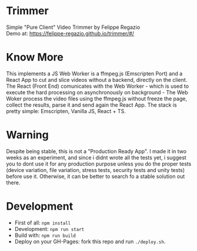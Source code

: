 # Trimmer

Simple "Pure Client" Video Trimmer by Felippe Regazio  
Demo at: https://felippe-regazio.github.io/trimmer/#/

# Know More

This implements a JS Web Worker is a ffmpeg.js (Emscripten Port) and a React App to cut and slice videos without a backend, directly on the client. The React (Front End) comunicates with the Web Worker - which is used to execute the hard processing on asynchronously on background - The Web Woker process the video files using the ffmpeg.js without freeze the page, collect the results, parse it and send again the React App. The stack is pretty simple: Emscripten, Vanilla JS, React + TS.

# Warning

Despite being stable, this is not a "Production Ready App". I made it in two weeks as an experiment, and since i didnt wrote all the tests yet, i suggest you to dont use it for any production purpose unless you do the proper tests (device variation, file variation, stress tests, security tests and unity tests) before use it. Otherwise, it can be better to search fo a stable solution out there.

# Development

- First of all: `npm install`
- Development: `npm run start`
- Build with: `npm run build`
- Deploy on your GH-Pages: fork this repo and run `./deploy.sh`.

